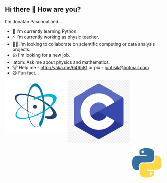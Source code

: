 ## Hi there 👋 How are you?
I'm Jonatan Paschoal and...
<!--
**jonfisik/jonfisik** is a ✨ _special_ ✨ repository because its `README.md` (this file) appears on your GitHub profile.
Here are some ideas to get you started:
- 🤔 I’m looking for help with ...
- 💬 Ask me about ...
- 📫 How to reach me: ...
- 😄 Pronouns: ...
- ⚡ Fun fact: ...

![python](https://github.com/jonfisik/ScriptsPython/blob/master/imagens/py1.gif)
![atomo](https://github.com/jonfisik/ScriptsPython/blob/master/imagens/atom1.gif)
![python](https://github.com/jonfisik/ScriptsPython/blob/master/imagens/py1pequeno.gif)
-->
- :snake: I'm currently learning Python.
- :zap: I'm currently working as physic teacher.
- :man_scientist: I'm looking to collaborate on scientific computing or data analysis projects.
- :+1: I'm looking for a new job.
- :atom: Ask me about physics and mathematics.
- :cow: Help me - http://vaka.me/646581 or pix - jonfisik@hotmail.com
- 😄 Fun fact...

<p>
  <img align="left" src="https://github.com/jonfisik/ScriptsPython/blob/master/imagens/atom1.gif" width="200">
</p>

<p>
  <img align="center" src="https://github.com/jonfisik/ScriptsPython/blob/master/imagens/C.jpg" width="200">
</p>

<p>
<img align="right" src="https://github.com/jonfisik/ScriptsPython/blob/master/imagens/py1pequeno.gif" width="100">
</p>
